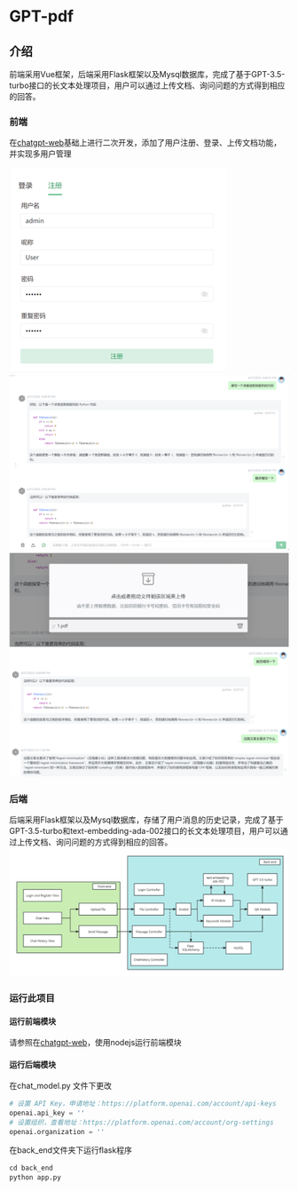 # GPT-pdf

## 介绍

前端采用Vue框架，后端采用Flask框架以及Mysql数据库，完成了基于GPT-3.5-turbo接口的长文本处理项目，用户可以通过上传文档、询问问题的方式得到相应的回答。

### 前端

在[chatgpt-web](https://github.com/Chanzhaoyu/chatgpt-web/tree/main)基础上进行二次开发，添加了用户注册、登录、上传文档功能，并实现多用户管理

![login](./docs/login.png)
![chat](./docs/chat.png)
![file](./docs/file.png)
![fileqa](./docs/file-qa.png)

### 后端

后端采用Flask框架以及Mysql数据库，存储了用户消息的历史记录，完成了基于GPT-3.5-turbo和text-embedding-ada-002接口的长文本处理项目，用户可以通过上传文档、询问问题的方式得到相应的回答。
![architecture](./docs/architecture.png)


### 运行此项目

#### 运行前端模块
请参照在[chatgpt-web]('https://github.com/Chanzhaoyu/chatgpt-web/tree/main')，使用nodejs运行前端模块

#### 运行后端模块
在chat_model.py 文件下更改
```python
# 设置 API Key，申请地址：https://platform.openai.com/account/api-keys
openai.api_key = '' 
# 设置组织，查看地址：https://platform.openai.com/account/org-settings
openai.organization = ''
```
在back_end文件夹下运行flask程序
```python
cd back_end
python app.py
```
